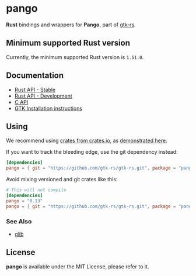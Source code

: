 # pango

__Rust__ bindings and wrappers for __Pango__, part of [gtk-rs](https://github.com/gtk-rs/gtk-rs).

## Minimum supported Rust version

Currently, the minimum supported Rust version is `1.51.0`.

## Documentation

 * [Rust API - Stable](https://gtk-rs.org/docs/pango/)
 * [Rust API - Development](https://gtk-rs.org/gtk-rs/git/docs/pango)
 * [C API](https://developer.gnome.org/platform-overview/unstable/tech-pango.html.en)
 * [GTK Installation instructions](https://www.gtk.org/docs/installations/)

## Using

We recommend using [crates from crates.io](https://crates.io/keywords/gtk-rs),
as [demonstrated here](https://gtk-rs.org/#using).

If you want to track the bleeding edge, use the git dependency instead:

```toml
[dependencies]
pango = { git = "https://github.com/gtk-rs/gtk-rs.git", package = "pango" }
```

Avoid mixing versioned and git crates like this:

```toml
# This will not compile
[dependencies]
pango = "0.13"
pango = { git = "https://github.com/gtk-rs/gtk-rs.git", package = "pango" }
```

### See Also

 * [glib](https://crates.io/crates/glib)

## License

__pango__ is available under the MIT License, please refer to it.
